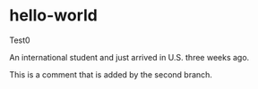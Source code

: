 # hello-world
Test0

An international student and just arrived in U.S. three weeks ago.

This is a comment that is added by the second branch.
